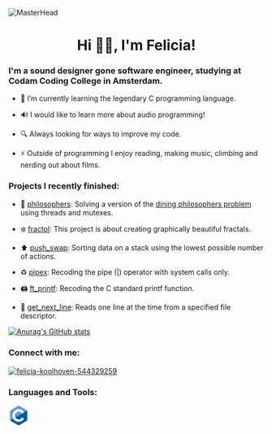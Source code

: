 ![MasterHead](https://www.listory.com/static/media/waveform-gradient.eedc1682.gif)

<h1 align="center">Hi 👋🏼, I'm Felicia!</h1>
<h3 align="left">I'm a sound designer gone software engineer, studying at Codam Coding College in Amsterdam.</h3>


- 🌱 I’m currently learning the legendary C programming language.

- 🔊 I would like to learn more about audio programming!

- 🔍 Always looking for ways to improve my code.

- ⚡ Outside of programming I enjoy reading, making music, climbing and nerding out about films.

<h3 align="left">Projects I recently finished:</h3>

- :spaghetti: [philosophers](https://github.com/fkoolhoven/philosophers): Solving a version of the [dining philosophers problem](https://en.wikipedia.org/wiki/Dining_philosophers_problem) using threads and mutexes.

- :snowflake: [fractol](https://github.com/fkoolhoven/fractol): This project is about creating graphically beautiful fractals.

- :arrow_up: [push_swap](https://github.com/fkoolhoven/push_swap): Sorting data on a stack using the lowest possible number of actions.

- :recycle: [pipex](https://github.com/fkoolhoven/pipex): Recoding the pipe (|) operator with system calls only.

- 🖨 [ft_printf](https://github.com/fkoolhoven/ft_printf): Recoding the C standard printf function.

- :page_facing_up: [get_next_line](https://github.com/fkoolhoven/get_next_line): Reads one line at the time from a specified file descriptor.

[![Anurag's GitHub stats](https://github-readme-stats.vercel.app/api?username=fkoolhoven)](https://github.com/anuraghazra/github-readme-stats)

<h3 align="left">Connect with me:</h3>
<p align="left">
<a href="https://linkedin.com/in/felicia-koolhoven-544329259" target="blank"><img align="center" src="https://raw.githubusercontent.com/rahuldkjain/github-profile-readme-generator/master/src/images/icons/Social/linked-in-alt.svg" alt="felicia-koolhoven-544329259" height="30" width="40" /></a>
</p>

<h3 align="left">Languages and Tools:</h3>
<p align="left"> <a href="https://www.cprogramming.com/" target="_blank" rel="noreferrer"> <img src="https://raw.githubusercontent.com/devicons/devicon/master/icons/c/c-original.svg" alt="c" width="40" height="40"/> </a> </p>

